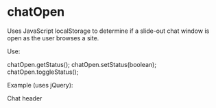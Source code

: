 # chatOpen
Uses JavaScript localStorage to determine if a slide-out chat window is open as the user browses a site. 

Use:

  chatOpen.getStatus();
  chatOpen.setStatus(boolean);
  chatOpen.toggleStatus();

Example (uses jQuery):

<script type ="text/Javascript">
  $('#chat-header').click(function() {
    $('#chat-wrapper').toggle();
    chatOpen.toggleStatus();
  });

  if (chatOpen.getStatus()) {
    $('#chat-wrapper').show();
  }
</script>

<div>
  <div id="#chat-header">Chat header</div>
  <div id="#chat-wrapper" style="display: none;">Chat Widget</div>
</div>
